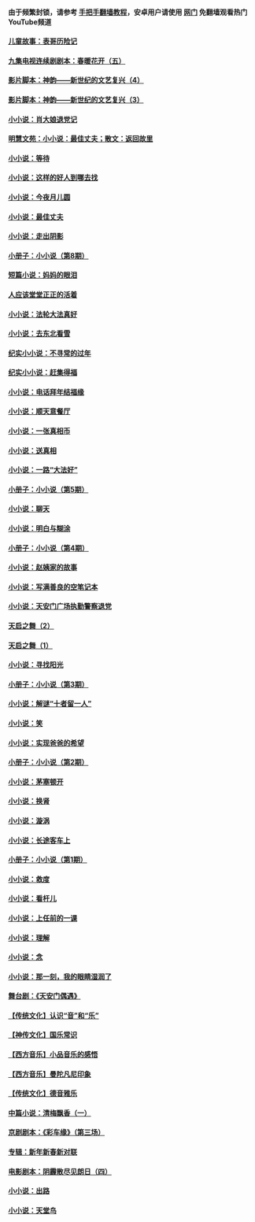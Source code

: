 #### 由于频繁封锁，请参考 [手把手翻墙教程](https://github.com/gfw-breaker/guides/wiki/)，安卓用户请使用 [网门](https://github.com/gfw-breaker/nogfw/blob/master/dl.md?t=05031400) 免翻墙观看热门YouTube频道 

#### [儿童故事：表哥历险记](../pages/328/383535.md?t=05031400) 

#### [九集电视连续剧剧本：春暖花开（五）](../pages/328/275919.md?t=05031400) 

#### [影片脚本：神韵——新世纪的文艺复兴（4）](../pages/328/266089.md?t=05031400) 

#### [影片脚本：神韵——新世纪的文艺复兴（3）](../pages/328/266087.md?t=05031400) 

#### [小小说：肖大娘退党记](../pages/328/239807.md?t=05031400) 

#### [明慧文苑：小小说：最佳丈夫；散文：返回故里](../pages/328/3439.md?t=05031400) 

#### [小小说：等待](../pages/328/223927.md?t=05031400) 

#### [小小说：这样的好人到哪去找](../pages/328/209396.md?t=05031400) 

#### [小小说：今夜月儿圆](../pages/328/193588.md?t=05031400) 

#### [小小说：最佳丈夫](../pages/328/190938.md?t=05031400) 

#### [小小说：走出阴影](../pages/328/190744.md?t=05031400) 

#### [小册子：小小说（第8期）](../pages/328/188202.md?t=05031400) 

#### [短篇小说：妈妈的眼泪](../pages/328/187712.md?t=05031400) 

#### [人应该堂堂正正的活着](../pages/328/182430.md?t=05031400) 

#### [小小说：法轮大法真好](../pages/328/174669.md?t=05031400) 

#### [小小说：去东北看雪](../pages/328/173882.md?t=05031400) 

#### [纪实小小说：不寻常的过年](../pages/328/173187.md?t=05031400) 

#### [纪实小小说：赶集得福](../pages/328/172652.md?t=05031400) 

#### [小小说：电话拜年结福缘](../pages/328/172533.md?t=05031400) 

#### [小小说：顺天意餐厅](../pages/328/170182.md?t=05031400) 

#### [小小说：一张真相币](../pages/328/169410.md?t=05031400) 

#### [小小说：送真相](../pages/328/166713.md?t=05031400) 

#### [小小说：一路“大法好”](../pages/328/162016.md?t=05031400) 

#### [小册子：小小说（第5期）](../pages/328/161131.md?t=05031400) 

#### [小小说：聊天](../pages/328/159640.md?t=05031400) 

#### [小小说：明白与糊涂](../pages/328/158101.md?t=05031400) 

#### [小册子：小小说（第4期）](../pages/328/158006.md?t=05031400) 

#### [小小说：赵姨家的故事](../pages/328/157843.md?t=05031400) 

#### [小小说：写满善良的空笔记本](../pages/328/157382.md?t=05031400) 

#### [小小说：天安门广场执勤警察退党](../pages/328/156982.md?t=05031400) 

#### [天启之舞（2）](../pages/328/153440.md?t=05031400) 

#### [天启之舞（1）](../pages/328/153439.md?t=05031400) 

#### [小小说：寻找阳光](../pages/328/153065.md?t=05031400) 

#### [小册子：小小说（第3期）](../pages/328/151715.md?t=05031400) 

#### [小小说：解谜“十者留一人”](../pages/328/148967.md?t=05031400) 

#### [小小说：笑](../pages/328/148905.md?t=05031400) 

#### [小小说：实现爸爸的希望](../pages/328/148096.md?t=05031400) 

#### [小册子：小小说（第2期）](../pages/328/147214.md?t=05031400) 

#### [小小说：茅塞顿开](../pages/328/147030.md?t=05031400) 

#### [小小说：换肾](../pages/328/146770.md?t=05031400) 

#### [小小说：漩涡](../pages/328/146683.md?t=05031400) 

#### [小小说：长途客车上](../pages/328/145076.md?t=05031400) 

#### [小册子：小小说（第1期）](../pages/328/143963.md?t=05031400) 

#### [小小说：救度](../pages/328/143927.md?t=05031400) 

#### [小小说：看杆儿](../pages/328/142137.md?t=05031400) 

#### [小小说：上任前的一课](../pages/328/140808.md?t=05031400) 

#### [小小说：理解](../pages/328/140476.md?t=05031400) 

#### [小小说：念](../pages/328/139513.md?t=05031400) 

#### [小小说：那一刻，我的眼睛湿润了](../pages/328/138476.md?t=05031400) 

#### [舞台剧：《天安门偶遇》](../pages/328/117155.md?t=05031400) 

#### [【传统文化】认识“音”和“乐”](../pages/328/108667.md?t=05031400) 

#### [【神传文化】国乐常识](../pages/328/104225.md?t=05031400) 

#### [【西方音乐】小品音乐的感悟](../pages/328/102924.md?t=05031400) 

#### [【西方音乐】曼陀凡尼印象](../pages/328/102922.md?t=05031400) 

#### [【传统文化】德音雅乐](../pages/328/102923.md?t=05031400) 

#### [中篇小说：清梅飘香（一）](../pages/328/101058.md?t=05031400) 

#### [京剧剧本：《彩车缘》（第三场）](../pages/328/96434.md?t=05031400) 

#### [专辑：新年新春新对联](../pages/328/94991.md?t=05031400) 

#### [电影剧本：阴霾散尽见朗日（四）](../pages/328/87081.md?t=05031400) 

#### [小小说：出路](../pages/328/84848.md?t=05031400) 

#### [小小说：天堂鸟](../pages/328/83084.md?t=05031400) 

